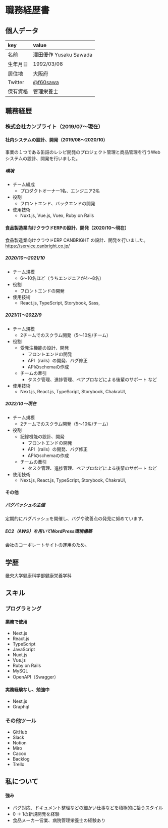 # 職務経歴書

## 個人データ
|key|value|
|:-|:-|
|名前|澤田優作 Yusaku Sawada|
|生年月日|1992/03/08|
|居住地|大阪府|
|Twitter|[@f60sawa](https://twitter.com/f60sawa)|
|保有資格|管理栄養士|

## 職務経歴
### 株式会社カンブライト（2019/07〜現在）
#### 社内システムの設計、開発（2019/08〜2020/10）
事業の１つである缶詰のレシピ開発のプロジェクト管理と商品管理を行うWebシステムの設計、開発を行いました。
##### 環境
- チーム編成
  - プロダクトオーナー1名、エンジニア2名
- 役割
  - フロントエンド、バックエンドの開発
- 使用技術
  - Nuxt.js, Vue.js, Vuex, Ruby on Rails

#### 食品製造業向けクラウドERPの設計、開発（2020/10〜現在）
食品製造業向けクラウドERP CANBRIGHT の設計、開発を行いました。
https://service.canbright.co.jp/

##### 2020/10〜2021/10
- チーム規模
  - 6〜10名ほど（うちエンジニアが4〜8名）
- 役割
  - フロントエンドの開発
- 使用技術
  - React.js, TypeScript, Storybook, Sass,

##### 2021/11〜2022/9
- チーム規模
  - 2チームでのスクラム開発（5〜10名/チーム）
- 役割
  - 受発注機能の設計、開発
    - フロントエンドの開発
    - API（rails）の開発、バグ修正
    - APIのschemaの作成
  - チームの牽引
    - タスク管理、進捗管理、ペアプロなどによる後輩のサポート など
- 使用技術
  - Next.js, React.js, TypeScript, Storybook, ChakraUI,

##### 2022/10〜現在
- チーム規模
  - 2チームでのスクラム開発（5〜10名/チーム）
- 役割
  - 記録機能の設計、開発
    - フロントエンドの開発
    - API（rails）の開発、バグ修正
    - APIのschemaの作成
  - チームの牽引
    - タスク管理、進捗管理、ペアプロなどによる後輩のサポート など
- 使用技術
  - Next.js, React.js, TypeScript, Storybook, ChakraUI,

#### その他
##### バグバッシュの主催
定期的にバグバッシュを開催し、バグや改善点の発見に努めています。
##### EC2（AWS）を用いてWordPress環境構築
会社のコーポレートサイトの運用のため。

## 学歴
畿央大学健康科学部健康栄養学科
## スキル
### プログラミング
#### 業務で使用
- Next.js
- React.js
- TypeScript
- JavaScript
- Nuxt.js
- Vue.js
- Ruby on Rails
- MySQL
- OpenAPI（Swagger）

#### 実務経験なし、勉強中
- Nest.js
- Graphql

### その他ツール
- GitHub
- Slack
- Notion
- Miro
- Cacoo
- Backlog
- Trello

## 私について
#### 強み
- バグ対応、ドキュメント整理などの細かい仕事などを積極的に拾うスタイル
- 0 -> 1の新規開発を経験
- 食品メーカー営業、病院管理栄養士の経験あり

